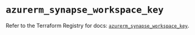 # `azurerm_synapse_workspace_key`

Refer to the Terraform Registry for docs: [`azurerm_synapse_workspace_key`](https://registry.terraform.io/providers/hashicorp/azurerm/4.12.0/docs/resources/synapse_workspace_key).
